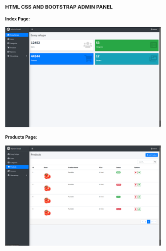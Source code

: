 ### HTML CSS AND BOOTSTRAP ADMIN PANEL


#### Index Page: 
![Index page image](screens/index_page.png "This is a placeholder image")


#### Products Page:
![Products page image](screens/products_page.png "This is a placeholder image")
